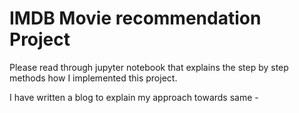 # IMDB Movie recommendation Project

Please read through jupyter notebook that explains the step by step methods how I implemented this project.

I have written a blog to explain my approach towards same - 
